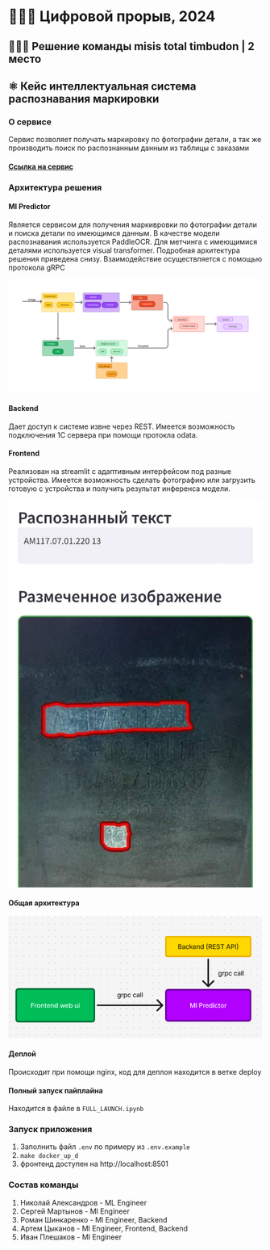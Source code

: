 # 👨🏻‍💻 Цифровой прорыв, 2024

## 🙋🏻‍♂️ Решение команды misis total timbudon | 2 место 
## ⚛️ Кейс интеллектуальная система распознавания маркировки

### О сервисе

Сервис позволяет получать маркировку по фотографии детали, а так же производить поиск по распознанным данным из таблицы с заказами 

#### [Ссылка на сервис](https://timbudonmetalstamps.ru:8000/)

### Архитектура решения

#### Ml Predictor

Является сервисом для получения маркивровки по фотографии детали и поиска детали по имеющимся данным. В качестве модели распознавания используется PaddleOCR. Для метчинга с имеющимися деталями используется visual transformer. Подробная архитектура решения приведена снизу. Взаимодействие осуществляется с помощью протокола gRPC

![ml architecture](images/ml_architecture.png "Архитектура ML")

#### Backend

Дает доступ к системе извне через REST. Имеется возможность подключения 1С сервера при помощи протокла odata.


#### Frontend

Реализован на streamlit с адаптивным интерфейсом под разные устройства. Имеется возможность сделать фотографию или загрузить готовую с устройства и получить результат инференса модели.

![frontend](images/work1.jpg "Фронтенд")

#### Общая архитектура

![general architecture](images/service.png "Общая архитектура")

#### Деплой

Происходит при помощи nginx, код для деплоя находится в ветке deploy

#### Полный запуск пайплайна

Находится в файле в `FULL_LAUNCH.ipynb`

### Запуск приложения

1. Заполнить файл `.env` по примеру из `.env.example`
2. `make docker_up_d`
3. фронтенд доступен на http://localhost:8501

### Состав команды

1. Николай Александров - ML Engineer
2. Сергей Мартынов - Ml Engineer 
3. Роман Шинкаренко - Ml Engineer, Backend
4. Артем Цыканов - Ml Engineer, Frontend, Backend
5. Иван Плешаков - Ml Engineer